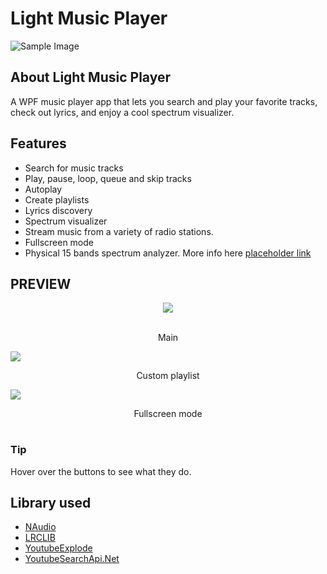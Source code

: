# Light Music Player

<div align="left">
  <img src="https://github.com/user-attachments/assets/cdf12f7f-2029-4695-9dcf-b1146dd19aad" alt="Sample Image"/>
</div>




## About Light Music Player 
A WPF music player app that lets you search and play your favorite tracks, check out lyrics, and enjoy a cool spectrum visualizer.

## Features
- Search for music tracks
- Play, pause, loop, queue and skip tracks
- Autoplay
- Create playlists
- Lyrics discovery
- Spectrum visualizer
- Stream music from a variety of radio stations.
- Fullscreen mode
- Physical 15 bands spectrum analyzer. More info here [placeholder link](https://www.youtube.com/watch?v=oHg5SJYRHA0)

## PREVIEW


<table>
  <tr>  
            <div align="center">
                   <img src="https://github.com/user-attachments/assets/8dfca331-fec6-400f-9047-22b20f4727b4" />
            </div>      
            <br />
            <p align="center">Main</p></td>
    </tr>
   <tr>
            <img src="https://github.com/user-attachments/assets/f9f0cede-1f1e-4b74-b190-bf410ca86d4c" />
            <br />
            <p align="center">Custom playlist</p></td>
    </tr>  
    <tr>
            <img src="https://github.com/user-attachments/assets/fa6a5a1a-c7a9-4e8a-9491-184481e535ca" />
            <br />
            <p align="center">Fullscreen mode</p>
     
   

 
</table>

### Tip

Hover over the buttons to see what they do.

## Library used
- [NAudio](https://github.com/naudio/NAudio)
- [LRCLIB](https://lrclib.net/)
- [YoutubeExplode](https://github.com/Tyrrrz/YoutubeExplode)
- [YoutubeSearchApi.Net](https://github.com/madeyoga/YoutubeSearchApi.Net)
